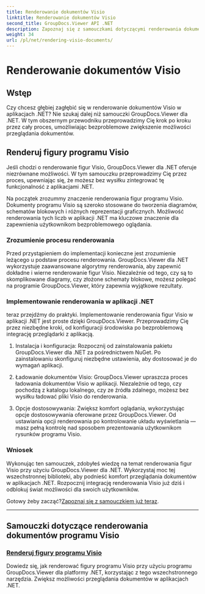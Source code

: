 ```yaml
---
title: Renderowanie dokumentów Visio
linktitle: Renderowanie dokumentów Visio
second_title: GroupDocs.Viewer API .NET
description: Zapoznaj się z samouczkami dotyczącymi renderowania dokumentów programu Visio za pomocą programu GroupDocs.Viewer dla platformy .NET. Dowiedz się, jak bez wysiłku zwiększyć możliwości przeglądania dokumentów w aplikacjach .NET.
weight: 34
url: /pl/net/rendering-visio-documents/
---
```


# Renderowanie dokumentów Visio

## Wstęp

Czy chcesz głębiej zagłębić się w renderowanie dokumentów Visio w aplikacjach .NET? Nie szukaj dalej niż samouczki GroupDocs.Viewer dla .NET. W tym obszernym przewodniku przeprowadzimy Cię krok po kroku przez cały proces, umożliwiając bezproblemowe zwiększenie możliwości przeglądania dokumentów.

## Renderuj figury programu Visio

Jeśli chodzi o renderowanie figur Visio, GroupDocs.Viewer dla .NET oferuje niezrównane możliwości. W tym samouczku przeprowadzimy Cię przez proces, upewniając się, że możesz bez wysiłku zintegrować tę funkcjonalność z aplikacjami .NET.

Na początek zrozummy znaczenie renderowania figur programu Visio. Dokumenty programu Visio są szeroko stosowane do tworzenia diagramów, schematów blokowych i różnych reprezentacji graficznych. Możliwość renderowania tych liczb w aplikacji .NET ma kluczowe znaczenie dla zapewnienia użytkownikom bezproblemowego oglądania.

### Zrozumienie procesu renderowania

Przed przystąpieniem do implementacji konieczne jest zrozumienie leżącego u podstaw procesu renderowania. GroupDocs.Viewer dla .NET wykorzystuje zaawansowane algorytmy renderowania, aby zapewnić dokładne i wierne renderowanie figur Visio. Niezależnie od tego, czy są to skomplikowane diagramy, czy złożone schematy blokowe, możesz polegać na programie GroupDocs.Viewer, który zapewnia wyjątkowe rezultaty.

### Implementowanie renderowania w aplikacji .NET

teraz przejdźmy do praktyki. Implementowanie renderowania figur Visio w aplikacji .NET jest proste dzięki GroupDocs.Viewer. Przeprowadzimy Cię przez niezbędne kroki, od konfiguracji środowiska po bezproblemową integrację przeglądarki z aplikacją.

1. Instalacja i konfiguracja: Rozpocznij od zainstalowania pakietu GroupDocs.Viewer dla .NET za pośrednictwem NuGet. Po zainstalowaniu skonfiguruj niezbędne ustawienia, aby dostosować je do wymagań aplikacji.

2. Ładowanie dokumentów Visio: GroupDocs.Viewer upraszcza proces ładowania dokumentów Visio w aplikacji. Niezależnie od tego, czy pochodzą z katalogu lokalnego, czy ze źródła zdalnego, możesz bez wysiłku ładować pliki Visio do renderowania.

3. Opcje dostosowywania: Zwiększ komfort oglądania, wykorzystując opcje dostosowywania oferowane przez GroupDocs.Viewer. Od ustawiania opcji renderowania po kontrolowanie układu wyświetlania — masz pełną kontrolę nad sposobem prezentowania użytkownikom rysunków programu Visio.

### Wniosek

Wykonując ten samouczek, zdobyłeś wiedzę na temat renderowania figur Visio przy użyciu GroupDocs.Viewer dla .NET. Wykorzystaj moc tej wszechstronnej biblioteki, aby podnieść komfort przeglądania dokumentów w aplikacjach .NET. Rozpocznij integrację renderowania Visio już dziś i odblokuj świat możliwości dla swoich użytkowników.

 Gotowy żeby zacząć?[Zapoznaj się z samouczkiem już teraz](./render-visio-figures/).

---

## Samouczki dotyczące renderowania dokumentów programu Visio
### [Renderuj figury programu Visio](./render-visio-figures/)
Dowiedz się, jak renderować figury programu Visio przy użyciu programu GroupDocs.Viewer dla platformy .NET, korzystając z tego wszechstronnego narzędzia. Zwiększ możliwości przeglądania dokumentów w aplikacjach .NET.